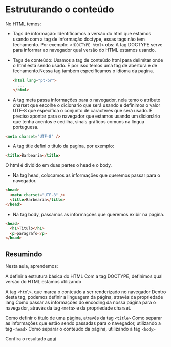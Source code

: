 # Estruturando o conteúdo

No HTML temos:

- Tags de informação: Identificamos a versão do html que estamos usando com a tag de informação doctype, essas tags não tem fechamento.
  Por exemplo:
  `<!DOCTYPE html>`
  obs: A tag DOCTYPE serve para informar ao navegador qual versão do HTML estamos usando.
- Tags de conteúdo: Usamos a tag de conteúdo html para delimitar onde o html está sendo usado. E por isso temos uma tag de abertura e de fechamento.Nessa tag também especificamos o idioma da pagina.

  ```html
  <html lang="pt-br">
    ...
  </html>
  ```

- A tag meta passa informações para o navegador, nela temo o atributo charset que escolhe o dicionario que será usando e definimos o valor UTF-8 que especifica o conjunto de caracteres que será usado. É preciso apontar para o navegador que estamos usando um dicionário que tenha acentos e cedilha, sinais gráficos comuns na língua portuguesa.

```html
<meta charset="UTF-8" />
```

- A tag title defini o titulo da pagina, por exemplo:

```html
<title>Barbearia</title>
```

O html é dividido em duas partes o head e o body.

- Na tag head, colocamos as informações que queremos passar para o navegador.

```html
<head>
  <meta charset="UTF-8" />
  <title>Barbearia</title>
</head>
```

- Na tag body, passamos as informações que queremos exibir na pagina.

```html
<head>
  <h1>Titulo</h1>
  <p>paragrafo</p>
</head>
```

## Resumindo

Nesta aula, aprendemos:

A definir a estrutura básica do HTML
Com a tag DOCTYPE, definimos qual versão do HTML estamos utilizando

A tag `<html>`, que marca o conteúdo a ser renderizado no navegador
Dentro desta tag, podemos definir a linguagem da página, através da propriedade lang
Como passar as informações do encoding da nossa página para o navegador, através da tag `<meta>` e da propriedade charset.

Como definir o título de uma página, através da tag `<title>`
Como separar as informações que estão sendo passadas para o navegador, utilizando a tag `<head>`
Como separar o conteúdo da página, utilizando a tag `<body>`

Confira o resultado [aqui](/Cursos/Iniciante%20em%20Programa%C3%A7%C3%A3o/02-Paginas_Web/HTML5eCSS3_crie_uma_p%C3%A1gina_da_Web/02-Separando_conteudo_e_informacoes/Estruturando_conte%C3%BAdo.html)
